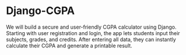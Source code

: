 # Django-CGPA
We will build a secure and user-friendly CGPA calculator using Django. Starting with user registration and login, the app lets students input their subjects, grades, and credits. After entering all data, they can instantly calculate their CGPA and generate a printable result.
